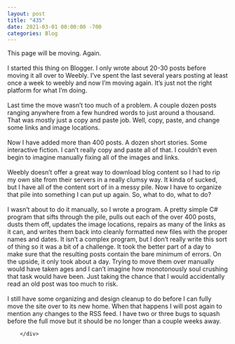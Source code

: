```yaml
---
layout: post
title: "435"
date: 2021-03-01 00:00:00 -700
categories: Blog
---
```


<div class="blog-content">
				<div class="paragraph">This page will be moving. Again.&nbsp;<br><br>I started this thing on Blogger. I only wrote about 20-30 posts before moving it all over to Weebly. I&rsquo;ve spent the last several years posting at least once a week to weebly and now I&rsquo;m moving again. It&rsquo;s just not the right platform for what I&rsquo;m doing.<br><br>Last time the move wasn&rsquo;t too much of a problem. A couple dozen posts ranging anywhere from a few hundred words to just around a thousand. That was mostly just a copy and paste job. Well, copy, paste, and change some links and image locations.&nbsp;<br><br>Now I have added more than 400 posts. A dozen short stories. Some interactive fiction. I can&rsquo;t really copy and paste all of that. I couldn&rsquo;t even begin to imagine manually fixing all of the images and links.&nbsp;<br><br>Weebly doesn&rsquo;t offer a great way to download blog content so I had to rip my own site from their servers in a really clumsy way. It kinda of sucked, but I have all of the content sort of in a messy pile. Now I have to organize that pile into something I can put up again. So, what to do, what to do?<br><br>I wasn&rsquo;t about to do it manually, so I wrote a program. A pretty simple C# program that sifts through the pile, pulls out each of the over 400 posts, dusts them off, updates the image locations, repairs as many of the links as it can, and writes them back into cleanly formatted new files with the proper names and dates. It isn&rsquo;t a complex program, but I don&rsquo;t really write this sort of thing so it was a bit of a challenge. It took the better part of a day to make sure that the resulting posts contain the bare minimum of errors. On the upside, it only took about a day. Trying to move them over manually would have taken ages and I can&rsquo;t imagine how monotonously soul crushing that task would have been. Just taking the chance that I would accidentally read an old post was too much to risk.&nbsp;<br><br>I still have some organizing and design cleanup to do before I can fully move the site over to its new home. When that happens I will post again to mention any changes to the RSS feed. I have two or three bugs to squash before the full move but it should be no longer than a couple weeks away.</div>

		</div>
        